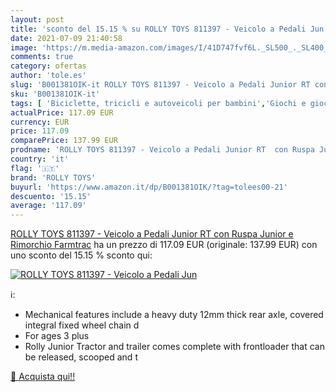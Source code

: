 ```yaml
---
layout: post
title: 'sconto del 15.15 % su ROLLY TOYS 811397 - Veicolo a Pedali Jun  '
date: 2021-07-09 21:40:58
image: 'https://m.media-amazon.com/images/I/41D747fvf6L._SL500_._SL400_.jpg'
comments: true
category: ofertas
author: 'tole.es'
slug: 'B001381OIK-it ROLLY TOYS 811397 - Veicolo a Pedali Junior RT con Ruspa...'
sku: 'B001381OIK-it'
tags: [ 'Biciclette, tricicli e autoveicoli per bambini','Giochi e giocattoli','Sport e giochi allaperto','Trattori e rimorchi per bambini','rolly toys', ]
actualPrice: 117.09 EUR
currency: EUR
price: 117.09
comparePrice: 137.99 EUR
prodname: 'ROLLY TOYS 811397 - Veicolo a Pedali Junior RT  con Ruspa Junior e Rimorchio Farmtrac'
country: 'it'
flag: '🇮🇹'
brand: 'ROLLY TOYS'
buyurl: 'https://www.amazon.it/dp/B001381OIK/?tag=tolees00-21'
descuento: '15.15'
average: '117.09'
---
```


[ROLLY TOYS 811397 - Veicolo a Pedali Junior RT  con Ruspa Junior e Rimorchio Farmtrac](https://www.amazon.it/dp/B001381OIK/?tag=tolees00-21) ha un prezzo di 117.09 EUR (originale: 137.99 EUR) con uno sconto del 15.15 % sconto qui:

[![ROLLY TOYS 811397 - Veicolo a Pedali Jun](https://m.media-amazon.com/images/I/41D747fvf6L._SL500_._SL400_.jpg)](https://www.amazon.it/dp/B001381OIK/?tag=tolees00-21)

ℹ️:

- Mechanical features include a heavy duty 12mm thick rear axle, covered integral fixed wheel chain d
- For ages 3 plus
- Rolly Junior Tractor and trailer comes complete with frontloader that can be released, scooped and t

[🛒 Acquista qui!!](https://www.amazon.it/dp/B001381OIK/?tag=tolees00-21)
